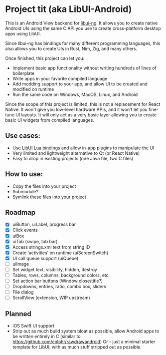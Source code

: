 # Project tit (aka LibUI-Android)

This is an Android View backend for [libui-ng](https://github.com/libui-ng/libui-ng). It allows you to create native Android UIs
using the same C API you use to create cross-platform desktop apps using LibUI.

Since libui-ng has bindings for many different programming languages, this also allows you to create UIs in Rust, Nim, Zig, and many others.

Once finished, this project can let you:
- Implement basic app functionality without writing hundreds of lines of boilerplate
- Write apps in your favorite compiled language
- Add modding support to your app, and allow UI to be created and modified on runtime
- Run the same code on Windows, MacOS, Linux, and Android

Since the scope of this project is limited, this is not a replacement for React Native. It won't give you low-level
hardware APIs, and it won't let you fine-tune UI layouts. It will only act as a very basic layer allowing you to create
basic UI widgets from compiled languages.

## Use cases:
- Use [LibUI Lua bindings](https://github.com/zevv/libuilua) and allow in-app plugins to manipulate the UI
- Very limited and lightweight alternative to Qt (or React Native)
- Easy to drop in existing projects (one Java file, two C files)

## How to use:
- Copy the files into your project
- Submodule?
- Symlink these files into your project

## Roadmap
- [x] uiButton, uiLabel, progress bar
- [x] Click events
- [x] uiBox
- [x] uiTab (swipe, tab bar)
- [x] Access strings.xml text from string ID
- [x] Create 'activities' on runtime (uiScreenSwitch)
- [x] UI call queue support (uiQueue)
- [ ] uiImage
- [ ] Set widget text, visibility, hidden, destroy
- [ ] Tables, rows, columns, background colors, etc
- [ ] Set action bar buttons (Window close/title?)
- [ ] Dropdowns, entries, ratio, combo box, sliders
- [ ] File dialog
- [ ] ScrollView (extension, WIP upstream)

## Planned
- iOS Swift UI support
- Strip out as much build system bloat as possible, allow Android apps to be written entirely in C (similar to https://github.com/cnlohr/rawdrawandroid)
Or - just a minimal starter template for LibUI, with as much stuff stripped out as possible.
